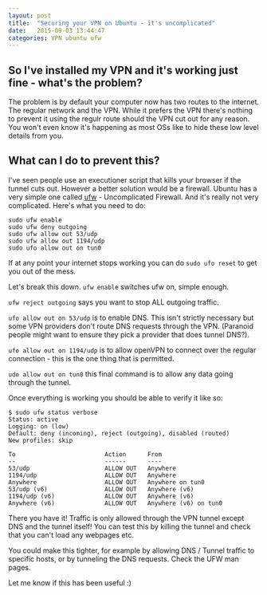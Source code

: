 ```yaml
---
layout: post
title:  "Securing your VPN on Ubuntu - it's uncomplicated"
date:   2015-09-03 13:44:47
categories: VPN ubuntu ufw
---
```


## So I've installed my VPN and it's working just fine - what's the problem?

The problem is by default your computer now has two routes to the internet. The regular network and the VPN. While it prefers the VPN there's nothing to prevent it using the regulr route should the VPN cut out for any reason. You won't even know it's happening as most OSs like to hide these low level details from you.

## What can I do to prevent this?

I've seen people use an executioner script that kills your browser if the tunnel cuts out. However a better solution would be a firewall. Ubuntu has a very simple one called [ufw](https://help.ubuntu.com/community/UFW) - Uncomplicated Firewall. And it's really not very complicated. Here's what you need to do:

    sudo ufw enable
    sudo ufw deny outgoing
    sudo ufw allow out 53/udp
    sudo ufw allow out 1194/udp
    sudo ufo allow out on tun0

If at any point your internet stops working you can do ```sudo ufo reset``` to get you out of the mess.

Let's break this down. ```ufw enable``` switches ufw on, simple enough.

```ufw reject outgoing``` says you want to stop ALL outgoing traffic.

```ufo allow out on 53/udp``` is to enable DNS. This isn't strictly necessary but some VPN providers don't route DNS requests through the VPN. (Paranoid people might want to ensure they pick a provider that does tunnel DNS?).


```ufo allow out on 1194/udp``` is to allow openVPN to connect over the regular connection - this is the one thing that is permitted.

```udo allow out on tun0``` this final command is to allow any data going through the tunnel.

Once everything is working you should be able to verify it like so:

    $ sudo ufw status verbose
    Status: active
    Logging: on (low)
    Default: deny (incoming), reject (outgoing), disabled (routed)
    New profiles: skip
    
    To                         Action      From
    --                         ------      ----
    53/udp                     ALLOW OUT   Anywhere
    1194/udp                   ALLOW OUT   Anywhere
    Anywhere                   ALLOW OUT   Anywhere on tun0
    53/udp (v6)                ALLOW OUT   Anywhere (v6)
    1194/udp (v6)              ALLOW OUT   Anywhere (v6)
    Anywhere (v6)              ALLOW OUT   Anywhere (v6) on tun0

There you have it! Traffic is only allowed through the VPN tunnel except DNS and the tunnel itself! You can test this by killing the tunnel and check that you can't load any webpages etc.

You could make this tighter, for example by allowing DNS / Tunnel traffic to specific hosts, or by tunneling the DNS requests. Check the UFW man pages.

Let me know if this has been useful :)
